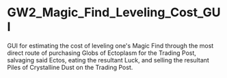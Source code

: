 # GW2_Magic_Find_Leveling_Cost_GUI
GUI for estimating the cost of leveling one's Magic Find through the most direct route of purchasing Globs of Ectoplasm for the Trading Post, salvaging said Ectos, eating the resultant Luck, and selling the resultant Piles of Crystalline Dust on the Trading Post.

